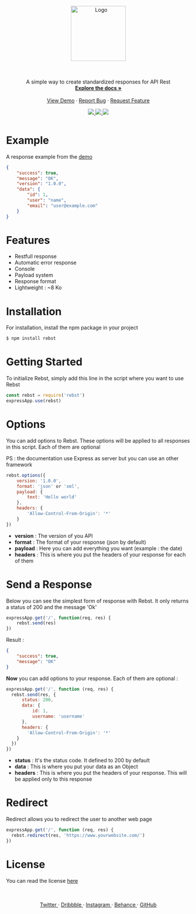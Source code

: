 <p align="center">
  <a href="https://github.com/Marius-brt/Rebst">
    <img src="https://i.ibb.co/zmPc37t/logo.png" alt="Logo" width="150">
  </a>

  <p align="center">
    <br />
    <br />
    A simple way to create standardized responses for API Rest
    <br />
    <a href="#Installation"><strong>Explore the docs »</strong></a>
    <br />
    <br />
    <a href="https://github.com/Marius-brt/Rebst/blob/master/demo/index.js">View Demo</a>
    ·
    <a href="https://github.com/Marius-brt/Rebst/issues/1">Report Bug</a>
    ·
    <a href="https://github.com/Marius-brt/Rebst/issues/2">Request Feature</a>
  </p>
</p>

<p align="center" style="margin-bottom: 50px">
    <a href="https://www.npmjs.com/package/rebst">
        <img src="https://img.shields.io/npm/v/rebst.svg">
    </a>
    <a href="https://github.com/Marius-brt">
        <img src="https://img.shields.io/github/followers/Marius-brt.svg">
    </a>
    <a href="https://github.com/Marius-brt/Rebst">
        <img src="https://img.shields.io/github/stars/Marius-brt/rebst.svg">
    </a>
</p>

# Example
A response example from the [demo](https://github.com/Marius-brt/Rebst/blob/master/demo/index.js)

```json
{
    "success": true,
    "message": "OK",
    "version": "1.0.0",
    "data": {
        "id": 1,
        "user": "name",
        "email": "user@example.com"
    }
}
```

# Features

* Restfull response
* Automatic error response
* Console
* Payload system
* Response format
* Lightweight : ~8 Ko

# Installation

For installation, install the npm package in your project
```bash
$ npm install rebst
```

# Getting Started
To initialize Rebst, simply add this line in the script where you want to use Rebst

```javascript
const rebst = require('rebst')
expressApp.use(rebst)
```


# Options

You can add options to Rebst. These options will be applied to all responses in this script. Each of them are optional

PS : the documentation use Express as server but you can use an other framework

```javascript
rebst.options({
    version: '1.0.0',
    format: 'json' or 'xml',
    payload: {
        text: 'Hello world'
    },
    headers: {
        'Allow-Control-From-Origin': '*'
    }
})
```

- **version** : The version of you API
- **format** : The format of your response (json by default)
- **payload** : Here you can add everything you want (example : the date)
- **headers** : This is where you put the headers of your response for each of them

# Send a Response
Below you can see the simplest form of response with Rebst. It only returns a status of 200 and the message 'Ok'

```javascript
expressApp.get('/', function(req, res) {
    rebst.send(res)
})
```

Result :
```json
{
    "success": true,
    "message": "OK"
}
```


**Now** you can add options to your response. Each of them are optional :

```javascript
expressApp.get('/', function (req, res) {
  rebst.send(res, {
      status: 200,
      data: { 
          id: 1,
          username: 'username'
      },
      headers: {
        'Allow-Control-From-Origin': '*'
    }
  })
})
```

- **status** : It's the status code. It defined to 200 by default
- **data** : This is where you put your data as an Object
- **headers** : This is where you put the headers of your response. This will be applied only to this response


# Redirect
Redirect allows you to redirect the user to another web page

```javascript
expressApp.get('/', function (req, res) {
  rebst.redirect(res, 'https://www.yourwebsite.com/')
})
```


# License
You can read the license [here](https://github.com/Marius-brt/Rebst/blob/master/LICENSE)
<p align="center">
    <br/>
    <br/>
    <a href="https://twitter.com/mariusbrouty">
        Twitter
    </a>
    ·
    <a href="https://dribbble.com/MariusBrt">
        Dribbble
    </a>
    ·
    <a href="https://www.instagram.com/marius.brt/">
        Instagram
    </a>
    ·
    <a href="https://www.behance.net/mariusbrou0083">
        Behance
    </a>
    ·
    <a href="https://github.com/Marius-brt">
        GitHub
    </a>
</p>